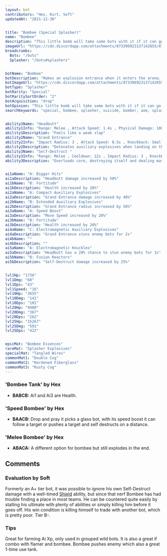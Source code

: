```yaml
---
layout: bot
contributors: "Hex, Kurt, Soft"
updatedAt: "2021-12-30"


title: "Bombee (Special Splasher)"
name: "Bombee"
description: "This little bomb will take some bots with it if it can go under its own terms. Mostly a fun bot, useful for fast clears in low-stakes situations. Hard to use consistently in any competitive or challenging setting.\n- Speciality: enters with a Boom, hopefully exits with a Boom\n- Note: it won't explode if you keep it away from any Ult target\n"
imageUrl: "https://cdn.discordapp.com/attachments/873396923137142855/873397789688729670/bombee.png"
breadcrumbs:
  Bots: "/bots"
  Splasher: "/bots#splashers"


botName: "Bombee"
botDescription: "Makes an explosion entrance when it enters the arena. Self-destructs when fully charged"
botImageUrl: "https://cdn.discordapp.com/attachments/873396923137142855/873397789688729670/bombee.png"
botType: "Splasher"
botRarity: "Special"
botRaritySortOrder: "2"
botAcquisition: "drop"
botOpinion: "This little bomb will take some bots with it if it can go under its own terms. Mostly a fun bot, useful for fast clears in low-stakes situations. Hard to use consistently in any competitive or challenging setting."
searchKeywords: "special, bombee, splasher, suicide, bomber, aoe, splash, weak, 1, useless"


ability1Name: "Headbutt"
ability1Info: "Range: Melee , Attack Speed: 1.4s , Physical Damage: 100%"
ability1Description: "Feels like a weak slap"
ability2Name: "Grand Entrance"
ability2Info: "Impact Radius: 3 , Attack Speed: 0.5s , Knockback: Small , Energy Damage: 500%"
ability2Description: "Detonates auxiliary explosives when landing on the battlefield"
ability3Name: "Self-Destruct "
ability3Info: "Range: Melee , Cooldown: 12s , Impact Radius: 3 , Knockback: Small , Energy Damage: 1333%"
ability3Description: "Overloads core, destroying itself and dealing massive damage to nearby enemies."


ai1aName: "A: Bigger Hits"
ai1aDescription: "Headbutt damage increased by 50%"
ai1bName: "B: Fortitude"
ai1bDescription: "Health increased by 20%"
ai2aName: "A: Compact Auxiliary Explosives"
ai2aDescription: "Grand Entrance damage increased by 40%"
ai2bName: "B: Extended Auxiliary Explosives"
ai2bDescription: "Grand Entrance radius increased by 50%"
ai3aName: "A: Speed Boost"
ai3aDescription: "Move Speed increased by 20%"
ai3bName: "B: Fortitude"
ai3bDescription: "Health increased by 20%"
ai4aName: "C: Electromagnetic Auxiliary Explosives"
ai4aDescription: "Grand Entrance stuns enemy bots for 2s"
ai4bName: ""
ai4bDescription: ""
ai5aName: "A: Electromagnetic Knuckles"
ai5aDescription: "Headbutt has a 20% chance to stun enemy bots for 1s"
ai5bName: "B: Fusion Reactors"
ai5bDescription: "Self-Destruct damage increased by 25%"


lvl1Hp: "1736"
lvl1Dmg: "60"
lvl1Dps: "43"
lvl1Speed: "16"
lvl10Hp: "3655"
lvl10Dmg: "141"
lvl10Dps: "101"
lvl20Hp: "9480"
lvl20Dmg: "367"
lvl20Dps: "262"
lvl25Hp: "15267"
lvl25Dmg: "591"
lvl25Dps: "422"


epicMat: "Bombee Essences"
rareMat: "Splasher Explosives"
specialMat: "Tangled Wires"
commonMat1: "Double Cog"
commonMat2: "Hardened Fiberglass"
commonMat3: "Rusty Cog"
---
```


### 'Bombee Tank' by Hex
- **BABCB:** Ai1 and Ai3 are Health.

### 'Speed Bombee' by Hex
- **BAACB:** Drop and pray it picks a glass bot, with its speed boost it can follow a target or pushes a target and self destructs on a distance.

### 'Melee Bombee' by Hex
- **ABACA:** A different option for bombee but still explodes in the end. 

## Comments

### Evaluation by Soft
Formerly an A+ tier bot, it was possible to ignore his own Self-Destruct damage with a well-timed [Shield](/Shield) ability, but since that nerf Bombee has had trouble finding a place in most teams. He can be countered quite easily by stalling his ultimate with plenty of abilities or simply killing him before it goes off. His win condition is killing himself to trade with another bot, which is pretty poor.
 Tier B-.

### Tips
Great for farming Ai Xp, only used in grouped wild bots. 
It is also a great if combo with flamer and bombee. 
Bombee pushes enemy which also a great 1-time use tank.

